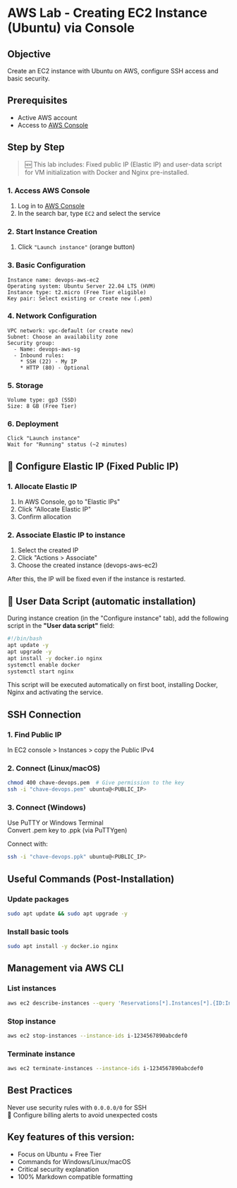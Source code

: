 # AWS Lab - Creating EC2 Instance (Ubuntu) via Console

## Objective  
Create an EC2 instance with Ubuntu on AWS, configure SSH access and basic security.

 

## Prerequisites  
- Active AWS account  
- Access to [AWS Console](https://console.aws.amazon.com)  

 

## Step by Step

> 🆕 This lab includes: Fixed public IP (Elastic IP) and user-data script for VM initialization with Docker and Nginx pre-installed.  

### 1. Access AWS Console  
1. Log in to [AWS Console](https://console.aws.amazon.com)  
2. In the search bar, type `EC2` and select the service  

### 2. Start Instance Creation  
1. Click `"Launch instance"` (orange button)  

### 3. Basic Configuration  
```plaintext
Instance name: devops-aws-ec2  
Operating system: Ubuntu Server 22.04 LTS (HVM)  
Instance type: t2.micro (Free Tier eligible)  
Key pair: Select existing or create new (.pem)  
```

### 4. Network Configuration  
```plaintext
VPC network: vpc-default (or create new)  
Subnet: Choose an availability zone  
Security group:  
  - Name: devops-aws-sg  
  - Inbound rules:  
    * SSH (22) - My IP  
    * HTTP (80) - Optional  
```

### 5. Storage  
```plaintext
Volume type: gp3 (SSD)  
Size: 8 GB (Free Tier)  
```

### 6. Deployment
```plaintext
Click "Launch instance"
Wait for "Running" status (~2 minutes)
```

 

## 🔹 Configure Elastic IP (Fixed Public IP)

### 1. Allocate Elastic IP
1. In AWS Console, go to "Elastic IPs"
2. Click "Allocate Elastic IP"
3. Confirm allocation

### 2. Associate Elastic IP to instance
1. Select the created IP
2. Click "Actions > Associate"
3. Choose the created instance (devops-aws-ec2)

After this, the IP will be fixed even if the instance is restarted.

 

## 🔹 User Data Script (automatic installation)

During instance creation (in the "Configure instance" tab), add the following script in the **"User data script"** field:

```bash
#!/bin/bash
apt update -y
apt upgrade -y
apt install -y docker.io nginx
systemctl enable docker
systemctl start nginx
```

This script will be executed automatically on first boot, installing Docker, Nginx and activating the service.

 

## SSH Connection

### 1. Find Public IP  
In EC2 console > Instances > copy the Public IPv4

### 2. Connect (Linux/macOS)
```bash
chmod 400 chave-devops.pem  # Give permission to the key
ssh -i "chave-devops.pem" ubuntu@<PUBLIC_IP>
```

### 3. Connect (Windows)  
Use PuTTY or Windows Terminal  
Convert .pem key to .ppk (via PuTTYgen)  

Connect with:
```bash
ssh -i "chave-devops.ppk" ubuntu@<PUBLIC_IP>
```

 

## Useful Commands (Post-Installation)

### Update packages
```bash
sudo apt update && sudo apt upgrade -y
```

### Install basic tools
```bash
sudo apt install -y docker.io nginx
```

 

## Management via AWS CLI

### List instances
```bash
aws ec2 describe-instances --query 'Reservations[*].Instances[*].{ID:InstanceId, State:State.Name, IP:PublicIpAddress}' --output table
```

### Stop instance
```bash
aws ec2 stop-instances --instance-ids i-1234567890abcdef0
```

### Terminate instance
```bash
aws ec2 terminate-instances --instance-ids i-1234567890abcdef0
```

## Best Practices

Never use security rules with `0.0.0.0/0` for SSH  
💸 Configure billing alerts to avoid unexpected costs  

## Key features of this version:
- Focus on Ubuntu + Free Tier
- Commands for Windows/Linux/macOS
- Critical security explanation
- 100% Markdown compatible formatting

 